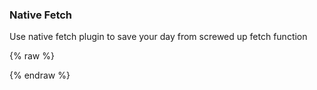 ---
---

<h3>Native Fetch</h3>
<p>Use native fetch plugin to save your day from screwed up fetch function</p>
<screen name="fetch"></screen>

{% raw %}
<script>
window.fetch = () => {
  throw new Error('fetch is not defined');
};
MisoClient.plugins.use('std:native-fetch');
const client = new MisoClient({});

show(
  'fetch',
  () => client.api.search.search({ q: 'shiba' })
);
</script>
{% endraw %}
